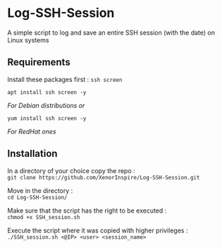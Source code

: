 # Log-SSH-Session

A simple script to log and save an entire SSH session (with the date) on Linux systems

## Requirements

Install these packages first : `ssh screen`

```
apt install ssh screen -y
```
<i>For Debian distributions or</i>
```
yum install ssh screen -y
```
<i>For RedHat ones</i>

## Installation

In a directory of your choice copy the repo :  
`git clone https://github.com/XenorInspire/Log-SSH-Session.git`  

Move in the directory :  
`cd Log-SSH-Session/`

Make sure that the script has the right to be executed :  
`chmod +x SSH_session.sh`

Execute the script where it was copied with higher privileges :  
`./SSH_session.sh <@IP> <user> <session_name> `
